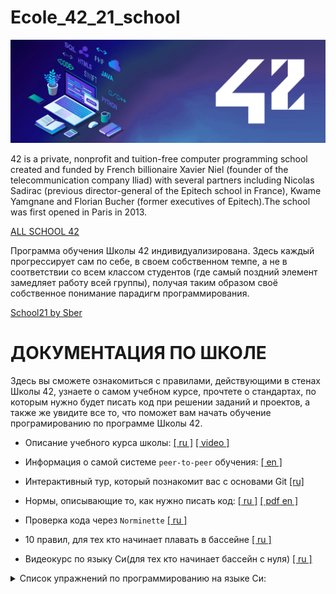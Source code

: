 # Ecole_42_21_school

![Image alt](https://github.com/Sviridovamd/Ecole_42_21_school/blob/master/header_004_.png)

42 is a private, nonprofit and tuition-free computer programming school created and funded by French billionaire Xavier Niel (founder of the telecommunication company Iliad) with several partners including Nicolas Sadirac (previous director-general of the Epitech school in France), Kwame Yamgnane and Florian Bucher (former executives of Epitech).The school was first opened in Paris in 2013. 

[ALL SCHOOL 42](https://www.42.fr/)

Программа обучения Школы 42 индивидуализирована. Здесь каждый прогрессирует сам по себе, в своем собственном темпе, а не в соответствии со всем классом студентов (где самый поздний элемент замедляет работу всей группы), получая таким образом своё собственное понимание парадигм программирования.

[School21 by Sber](https://21-school.ru/)

# ДОКУМЕНТАЦИЯ ПО ШКОЛЕ

Здесь вы сможете ознакомиться с правилами, действующими в стенах Школы 42, узнаете о самом учебном курсе, прочтете о стандартах, по которым нужно будет писать код при решении заданий и проектов, а также же увидите все то, что поможет вам начать обучение програмированию по программе Школы 42.

 * Описание учебного курса школы: [[ ru ]](https://42-21-school.blogspot.com/) [[ video ]](https://42-21-school.blogspot.com/)

 * Информация о самой системе `peer-to-peer` обучения: [[ en ]](https://www.42.us.org/program/peer-to-peer-learning/)

 * Интерактивный тур, который познакомит вас с основами Git [[ru]](https://githowto.com/ru)

 * Нормы, описывающие то, как нужно писать код: [[ ru ]](https://42-21-school.blogspot.com/2019/07/main.html) [[ pdf en ]](https://github.com/Sviridovamd/Ecole_42_21_school/blob/master/en.norm.pdf)

 * Проверка кода через `Norminette` [[ ru ]](https://42-21-school.blogspot.com/2019/07/norminette-21-42.html)

 * 10 правил, для тех кто начинает плавать в бассейне [[ ru ]](./03_Norme____(%D0%9D%D0%BE%D1%80%D0%BC%D1%8B_%D0%B8_%D0%9F%D1%80%D0%B0%D0%B2%D0%B8%D0%BB%D0%B0_%D0%A8%D0%BA%D0%BE%D0%BB%D1%8B)/10_rules_for_piscine.md)

 * Видеокурс по языку Си(для тех кто начинает бассейн с нуля) [[ ru ]](https://www.youtube.com/watch?v=kCYT19xs8mE&list=PLG9dLrY9JZKgXfVYlg_0lq6s-i5r0Lw0w&ab_channel=GenaANTG)

<details>
<summary> Список упражнений по программированию на языке Cи: </summary>

0) https://fresh2refresh.com/c-programming/
1) https://www.sanfoundry.com/simple-c-programs/
2) https://www.w3resource.com/c-programming-exercises/file-handling/index.php
3) http://www.c4learn.com/
4) https://www.tutorialspoint.com/learn_c_by_examples/index.htm
5) https://www.learn-c.org/
6) https://beginnersbook.com/2015/02/simple-c-programs/
7) https://www.programmingsimplified.com/c-program-examples
